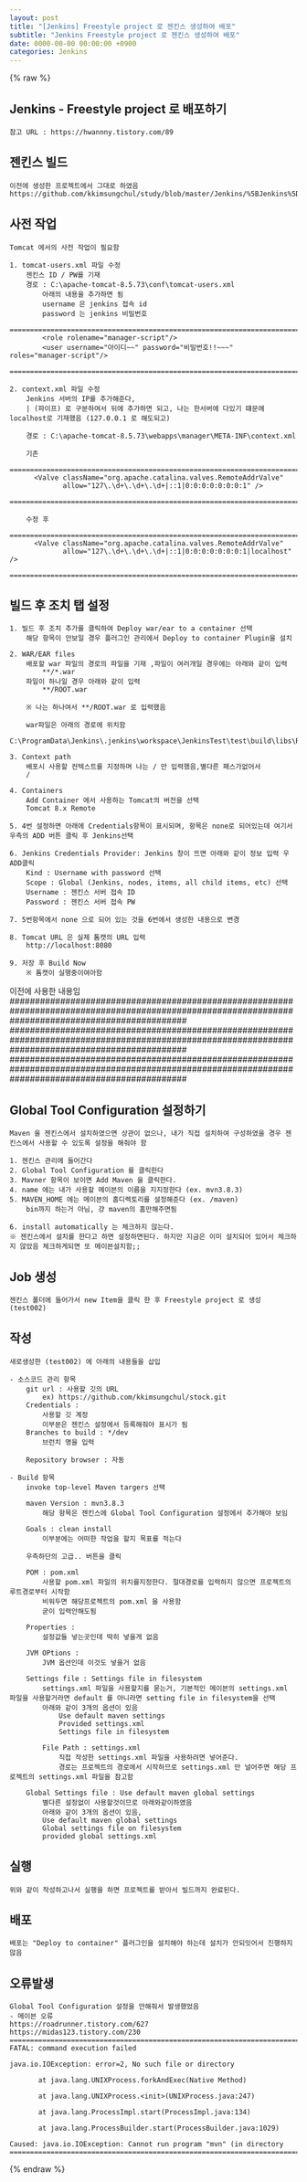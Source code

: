 ```yaml
---  
layout: post  
title: "[Jenkins] Freestyle project 로 젠킨스 생성하여 배포"  
subtitle: "Jenkins Freestyle project 로 젠킨스 생성하여 배포"  
date: 0000-00-00 00:00:00 +0900  
categories: Jenkins  
---  
```

{% raw %}  
## Jenkins - Freestyle project 로 배포하기  
  
	참고 URL : https://hwannny.tistory.com/89  
  
## 젠킨스 빌드  
	이전에 생성한 프로젝트에서 그대로 하였음  
	https://github.com/kkimsungchul/study/blob/master/Jenkins/%5BJenkins%5D%20Freestyld%20Project%20%EB%A1%9C%20%EC%A0%A0%ED%82%A8%EC%8A%A4%20%EC%83%9D%EC%84%B1.txt  
  
## 사전 작업  
	Tomcat 에서의 사전 작업이 필요함  
  
	1. tomcat-users.xml 파일 수정  
		젠킨스 ID / PW를 기재  
		경로 : C:\apache-tomcat-8.5.73\conf\tomcat-users.xml  
			아래의 내용을 추가하면 됨  
			username 은 jenkins 접속 id  
			password 는 jenkins 비밀번호  
			==================================================================================================================================================  
			<role rolename="manager-script"/>  
			<user username="아이디~~" password="비밀번호!!~~~" roles="manager-script"/>  
			==================================================================================================================================================  
  
	2. context.xml 파일 수정  
		Jenkins 서버의 IP를 추가해준다,  
		| (파이프) 로 구분하여서 뒤에 추가하면 되고, 나는 한서버에 다있기 떄문에 localhost로 기재했음 (127.0.0.1 로 해도되고)  
  
		경로 : C:\apache-tomcat-8.5.73\webapps\manager\META-INF\context.xml  
  
		기존  
		==================================================================================================================================================  
		  <Valve className="org.apache.catalina.valves.RemoteAddrValve"  
				 allow="127\.\d+\.\d+\.\d+|::1|0:0:0:0:0:0:0:1" />  
		==================================================================================================================================================  
  
		수정 후  
		==================================================================================================================================================  
		  <Valve className="org.apache.catalina.valves.RemoteAddrValve"  
				 allow="127\.\d+\.\d+\.\d+|::1|0:0:0:0:0:0:0:1|localhost" />  
		==================================================================================================================================================  
  
## 빌드 후 조치 탭 설정  
  
	1. 빌드 후 조치 추가를 클릭하여 Deploy war/ear to a container 선택  
		해당 항목이 안보일 경우 플러그인 관리에서 Deploy to container Plugin을 설치  
  
	2. WAR/EAR files  
		배포할 war 파일의 경로의 파일을 기재 ,파일이 여러개일 경우에는 아래와 같이 입력  
			**/*.war  
		파일이 하나일 경우 아래와 같이 입력  
			**/ROOT.war  
  
		※ 나는 하나여서 **/ROOT.war 로 입력했음  
  
		war파일은 아래의 경로에 위치함  
			C:\ProgramData\Jenkins\.jenkins\workspace\JenkinsTest\test\build\libs\ROOT.war  
  
	3. Context path  
		배포시 사용할 컨텍스트를 지정하며 나는 / 만 입력했음,별다른 패스가없어서  
		/  
  
	4. Containers  
		Add Container 에서 사용하는 Tomcat의 버전을 선택  
		Tomcat 8.x Remote  
  
	5. 4번 설정하면 아래에 Credentials항목이 표시되며, 항목은 none로 되어있는데 여기서 우측의 ADD 버튼 클릭 후 Jenkins선택  
  
	6. Jenkins Credentials Provider: Jenkins 창이 뜨면 아래와 같이 정보 입력 우 ADD클릭  
		Kind : Username with password 선택  
		Scope : Global (Jenkins, nodes, items, all child items, etc) 선택  
		Username : 젠킨스 서버 접속 ID  
		Password : 젠킨스 서버 접속 PW  
  
	7. 5번항목에서 none 으로 되어 있는 것을 6번에서 생성한 내용으로 변경  
  
	8. Tomcat URL 은 실제 톰캣의 URL 입력  
		http://localhost:8080  
  
	9. 저장 후 Build Now  
		※ 톰캣이 실행중이여아함  
  
이전에 사용한 내용임  
###################################################################################################################################################  
###################################################################################################################################################  
###################################################################################################################################################  
  
## Global Tool Configuration 설정하기  
	Maven 을 젠킨스에서 설치하였으면 상관이 없으나, 내가 직접 설치하여 구성하였을 경우 젠킨스에서 사용할 수 있도록 설정을 해줘야 함  
  
	1. 젠킨스 관리에 들어간다  
	2. Global Tool Configuration 를 클릭한다  
	3. Mavner 항목이 보이면 Add Maven 을 클릭한다.  
	4. name 에는 내가 사용할 메이븐의 이름을 지지정한다 (ex. mvn3.8.3)  
	5. MAVEN_HOME 에는 메이븐의 홈디렉토리를 설정해준다 (ex. /maven)  
		bin까지 하는거 아님, 걍 maven의 홈만해주면됨  
  
	6. install automatically 는 체크하지 않는다.  
	※ 젠킨스에서 설치를 한다고 하면 설정하면된다. 하지만 지금은 이미 설치되어 있어서 체크하지 않았음 체크하게되면 또 메이븐설치함;;  
  
## Job 생성  
  
	젠킨스 폴더에 들어가서 new Item을 클릭 한 후 Freestyle project 로 생성 (test002)  
  
## 작성  
  
	새로생성한 (test002) 에 아래의 내용들을 삽입  
  
	- 소스코드 관리 항목  
		git url : 사용할 깃의 URL  
			ex) https://github.com/kkimsungchul/stock.git  
		Credentials :  
			사용할 깃 계정  
			이부분은 젠킨스 설정에서 등록해줘야 표시가 됨  
		Branches to build : */dev  
			브런치 명을 입력  
  
		Repository browser : 자동  
  
	- Build 항목  
		invoke top-level Maven targers 선택  
  
		maven Version : mvn3.8.3  
			해당 항목은 젠킨스에 Global Tool Configuration 설정에서 추가해야 보임  
  
		Goals : clean install  
			이부분에는 어떠한 작업을 할지 목표를 적는다  
  
		우측하단의 고급.. 버튼을 클릭  
  
		POM : pom.xml  
			사용할 pom.xml 파일의 위치를지정한다. 절대경로를 입력하지 않으면 프로젝트의 루트경로부터 시작함  
			비워두면 해당프로젝트의 pom.xml 을 사용함  
			굳이 입력안해도됨  
  
		Properties :  
			설정값들 넣는곳인데 딱히 넣을게 없음  
  
		JVM OPtions :  
			JVM 옵션인데 이것도 넣을거 없음  
  
		Settings file : Settings file in filesystem  
			settings.xml 파일을 사용할지를 묻는거, 기본적인 메이븐의 settings.xml 파일을 사용할거라면 default 를 아니라면 setting file in filesystem을 선택  
			아래와 같이 3개의 옵션이 있음  
				Use default maven settings  
				Provided settings.xml  
				Settings file in filesystem  
  
			File Path : settings.xml  
				직접 작성한 settings.xml 파일을 사용하려면 넣어준다.  
				경로는 프로젝트의 경로에서 시작하므로 settings.xml 만 널어주면 해당 프로젝트의 settings.xml 파일을 참고함  
  
		Global Settings file : Use default maven global settings  
			별다른 설정없이 사용할것이므로 아래와같이하였음  
			아래와 같이 3개의 옵션이 있음,  
			Use default maven global settings  
			Global settings file on filesystem  
			provided global settings.xml  
  
## 실행  
  
	위와 같이 작성하고나서 실행을 하면 프로젝트를 받아서 빌드까지 완료된다.  
  
## 배포  
	배포는 "Deploy to container" 플러그인을 설치해야 하는데 설치가 안되잇어서 진행하지 않음  
  
## 오류발생  
	Global Tool Configuration 설정을 안해줘서 발생했었음  
	- 메이븐 오류  
	https://roadrunner.tistory.com/627  
	https://midas123.tistory.com/230  
	====================================================================================================  
	FATAL: command execution failed  
  
	java.io.IOException: error=2, No such file or directory  
  
		   at java.lang.UNIXProcess.forkAndExec(Native Method)  
  
		   at java.lang.UNIXProcess.<init>(UNIXProcess.java:247)  
  
		   at java.lang.ProcessImpl.start(ProcessImpl.java:134)  
  
		   at java.lang.ProcessBuilder.start(ProcessBuilder.java:1029)  
  
	Caused: java.io.IOException: Cannot run program "mvn" (in directory  
	====================================================================================================  
  
{% endraw %}